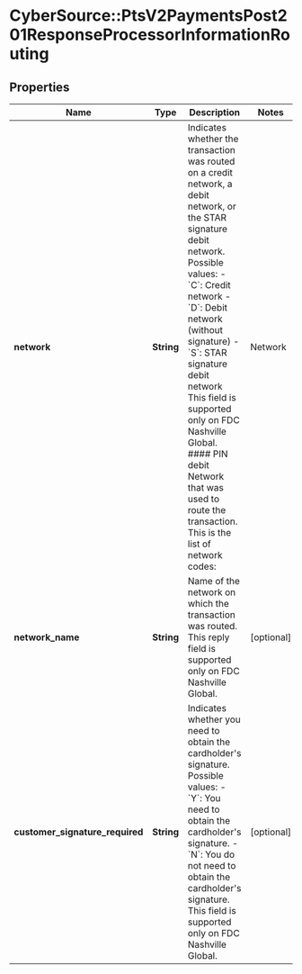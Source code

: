 # CyberSource::PtsV2PaymentsPost201ResponseProcessorInformationRouting

## Properties
Name | Type | Description | Notes
------------ | ------------- | ------------- | -------------
**network** | **String** | Indicates whether the transaction was routed on a credit network, a debit network, or the STAR signature debit network.  Possible values: - &#x60;C&#x60;: Credit network - &#x60;D&#x60;: Debit network (without signature) - &#x60;S&#x60;: STAR signature debit network  This field is supported only on FDC Nashville Global.  #### PIN debit Network that was used to route the transaction. This is the list of network codes:  | Network | Code | | --- | --- | | Accel | E | | AFFN | U | | Alaska Option | 3 | | CU24 | C | | Interlink | G | | Maestro | 8 | | NETS | P | | NYCE | F | | Pulse | H | | Shazam | 7 | | Star | M | | Visa | V |  Returned by PIN debit credit and PIN debit purchase.  | [optional] 
**network_name** | **String** | Name of the network on which the transaction was routed.  This reply field is supported only on FDC Nashville Global.  | [optional] 
**customer_signature_required** | **String** | Indicates whether you need to obtain the cardholder&#39;s signature.  Possible values: - &#x60;Y&#x60;: You need to obtain the cardholder&#39;s signature. - &#x60;N&#x60;: You do not need to obtain the cardholder&#39;s signature.  This field is supported only on FDC Nashville Global.  | [optional] 


